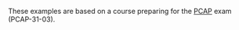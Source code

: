 These examples are based on a course preparing for the [PCAP](https://pythoninstitute.org/pcap) exam (PCAP-31-03).
